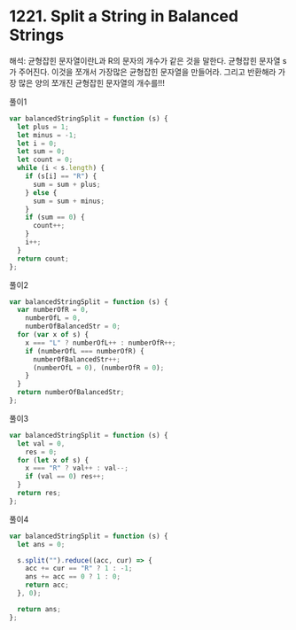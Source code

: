 # 1221. Split a String in Balanced Strings

해석: 균형잡힌 문자열이란L과 R의 문자의 개수가 같은 것을 말한다.
균형잡힌 문자열 s 가 주어진다. 이것을 쪼개서 가장많은 균형잡힌 문자열을 만들어라.
그리고 반환해라 가장 많은 양의 쪼개진 균형잡힌 문자열의 개수를!!!

풀이1

```javascript
var balancedStringSplit = function (s) {
  let plus = 1;
  let minus = -1;
  let i = 0;
  let sum = 0;
  let count = 0;
  while (i < s.length) {
    if (s[i] == "R") {
      sum = sum + plus;
    } else {
      sum = sum + minus;
    }
    if (sum == 0) {
      count++;
    }
    i++;
  }
  return count;
};
```

풀이2

```javascript
var balancedStringSplit = function (s) {
  var numberOfR = 0,
    numberOfL = 0,
    numberOfBalancedStr = 0;
  for (var x of s) {
    x === "L" ? numberOfL++ : numberOfR++;
    if (numberOfL === numberOfR) {
      numberOfBalancedStr++;
      (numberOfL = 0), (numberOfR = 0);
    }
  }
  return numberOfBalancedStr;
};
```

풀이3

```javascript
var balancedStringSplit = function (s) {
  let val = 0,
    res = 0;
  for (let x of s) {
    x === "R" ? val++ : val--;
    if (val == 0) res++;
  }
  return res;
};
```

풀이4

```javascript
var balancedStringSplit = function (s) {
  let ans = 0;

  s.split("").reduce((acc, cur) => {
    acc += cur == "R" ? 1 : -1;
    ans += acc == 0 ? 1 : 0;
    return acc;
  }, 0);

  return ans;
};
```

